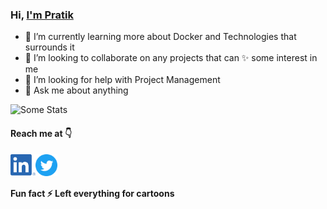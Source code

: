 ### Hi, [I'm Pratik](https://kryptoblack.github.io)

- 🌱 I’m currently learning more about Docker and Technologies that surrounds it
- 👯 I’m looking to collaborate on any projects that can ✨ some interest in me
- 🤔 I’m looking for help with Project Management
- 💬 Ask me about anything


![Some Stats](https://github-readme-stats-anuraghazra1.vercel.app/api/top-langs/?username=KryptoBlack&layout=compact)  

#### Reach me at 👇
<a href="https://www.linkedin.com/in/kryptoblack/">
  <img align="left" alt="LindedIn" width="40px" src="images\linkedin-logo.png?raw=true" />
</a>
<a href="https://twitter.com/t3_pat">
  <img align="left" alt="Twitter" width="35px" src="images\twitter-logo.png?raw=true" />
</a>

<br/>
<br/>

#### Fun fact ⚡ Left everything for cartoons 

<!--
**KryptoBlack/KryptoBlack** is a ✨ _special_ ✨ repository because its `README.md` (this file) appears on your GitHub profile.

Here are some ideas to get you started:

- 🔭 I’m currently working on ...
- 🌱 I’m currently learning ...
- 👯 I’m looking to collaborate on ...
- 🤔 I’m looking for help with ...
- 💬 Ask me about ...
- 📫 How to reach me: ...
- 😄 Pronouns: ...
- ⚡ Fun fact: ...
-->
